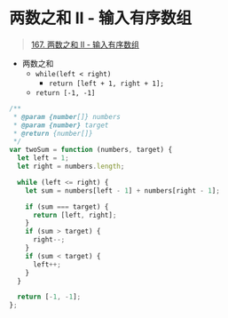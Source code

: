 
# 两数之和 II - 输入有序数组


>  [167. 两数之和 II - 输入有序数组](https://leetcode.cn/problems/two-sum-ii-input-array-is-sorted/)


- 两数之和
	- `while(left < right)`
		- `return [left + 1, right + 1];` 
	- `return [-1, -1]`

```javascript
/**
 * @param {number[]} numbers
 * @param {number} target
 * @return {number[]}
 */
var twoSum = function (numbers, target) {
  let left = 1;
  let right = numbers.length;

  while (left <= right) {
    let sum = numbers[left - 1] + numbers[right - 1];

    if (sum === target) {
      return [left, right];
    }
    if (sum > target) {
      right--;
    }
    if (sum < target) {
      left++;
    }
  }

  return [-1, -1];
};

```